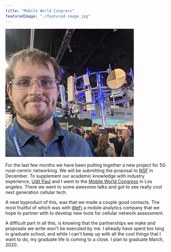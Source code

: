 ```yaml
---
title: "Mobile World Congress"
featuredImage: "./featured-image.jpg" 
---
```


<div class="img-right"><img src="featured-image.jpg" alt="Sensing in Balboa Park"></div>

For the last few months we have been putting together a new project for 5G rural-centric networking. We will be submitting the proposal to [NSF](https://www.nsf.gov/) in December. To supplement our academic knowledge with industry experience, [Udit Paul](https://www.linkedin.com/in/uditapaul) and I went to the [Mobile World Congress](https://www.mwclosangeles.com/) in Los angeles. There we went to some awesome talks and got to see really cool next generation cellular tech.

A neat byproduct of this, was that we made a couple good contacts. The most fruitful of which was with [WeFi](https://www.wefi.com/) a mobile analytics company that we hope to partner with to develop new tools for cellular network assessment.

A difficult part in all this, is knowing that the partnerships we make and proposals we write won't be executed by me. I already have spent too long in graduate school, and while I can't keep up with all the cool things that I want to do, my graduate life is coming to a close. I plan to graduate March, 2020.
